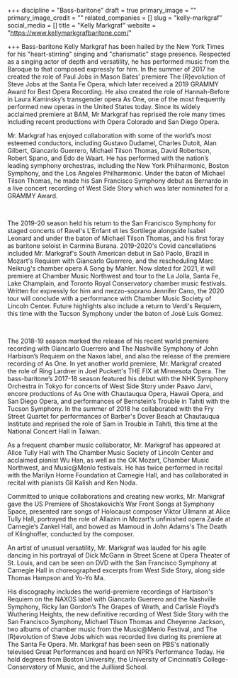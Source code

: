 +++
discipline = "Bass-baritone"
draft = true
primary_image = ""
primary_image_credit = ""
related_companies = []
slug = "kelly-markgraf"
social_media = []
title = "Kelly Markgraf"
website = "https://www.kellymarkgrafbaritone.com/"

+++
Bass-baritone Kelly Markgraf has been hailed by the New York Times for his "heart-stirring" singing and "charismatic" stage presence. Respected as a singing actor of depth and versatility, he has performed music from the Baroque to that composed expressly for him. In the summer of 2017 he created the role of Paul Jobs in Mason Bates’ premiere The (R)evolution of Steve Jobs at the Santa Fe Opera, which later received a 2019 GRAMMY Award for Best Opera Recording.  He also created the role of Hannah-Before in Laura Kaminsky’s transgender opera As One, one of the most frequently performed new operas in the United States today. Since its widely acclaimed premiere at BAM, Mr Markgraf has reprised the role many times including recent productions with Opera Colorado and San Diego Opera.

 

Mr. Markgraf has enjoyed collaboration with some of the world’s most esteemed conductors, including Gustavo Dudamel, Charles Dutoit, Alan Gilbert, Giancarlo Guerrero, Michael Tilson Thomas, David Robertson, Robert Spano, and Edo de Waart. He has performed with the nation’s leading symphony orchestras, including the New York Philharmonic, Boston Symphony, and the Los Angeles Philharmonic. Under the baton of Michael Tilson Thomas, he made his San Francisco Symphony debut as Bernardo in a live concert recording of West Side Story which was later nominated for a GRAMMY Award. 

​

The 2019-20 season held his return to the San Francisco Symphony for staged concerts of Ravel's L'Enfant et les Sortilege alongside Isabel Leonard and under the baton of Michael Tilson Thomas, and his first foray as baritone soloist in Carmina Burana.  2019-2020's Covid cancellations included Mr. Markgraf's South American debut in Saõ Paolo, Brazil in Mozart's Requiem with Giancarlo Guerrero, and the rescheduling Marc Neikrug's chamber opera A Song by Mahler. Now slated for 2021, it will premiere at Chamber Music Northwest and tour to the La Jolla, Santa Fe, Lake Champlain, and Toronto Royal Conservatory chamber music festivals. Written for expressly for him and mezzo-soprano Jennifer Cano, the 2020 tour will conclude with a performance with Chamber Music Society of Lincoln Center. Future highlights also include a return to Verdi's Requiem, this time with the Tucson Symphony under the baton of José Luis Gomez.

​

The 2018-19 season marked the release of his recent world premiere recording with Giancarlo Guerrero and The Nashville Symphony of John Harbison’s Requiem on the Naxos label, and also the release of the premiere recording of As One.  In yet another world premiere, Mr. Markgraf created the role of Ring Lardner in Joel Puckett's THE FIX at Minnesota Opera.  The bass-baritone’s 2017-18 season featured his debut with the NHK Symphony Orchestra in Tokyo for concerts of West Side Story under Paavo Jarvi, encore productions of As One with Chautauqua Opera, Hawaii Opera, and San Diego Opera, and performances of Bernstein’s Trouble in Tahiti with the Tucson Symphony. In the summer of 2018 he collaborated with the Fry Street Quartet for performances of Barber's Dover Beach at Chautauqua Institute and reprised the role of Sam in Trouble in Tahiti, this time at the National Concert Hall in Taiwan. 

As a frequent chamber music collaborator, Mr. Markgraf has appeared at Alice Tully Hall with The Chamber Music Society of Lincoln Center and acclaimed pianist Wu Han, as well as the OK Mozart, Chamber Music Northwest, and Music@Menlo festivals. He has twice performed in recital with the Marilyn Horne Foundation at Carnegie Hall, and has collaborated in recital with pianists Gil Kalish and Ken Noda.

Committed to unique collaborations and creating new works, Mr. Markgraf gave the US Premiere of Shostakovich’s War Front Songs at Symphony Space, presented rare songs of Holocaust composer Viktor Ullmann at Alice Tully Hall, portrayed the role of Allazim in Mozart’s unfinished opera Zaide at Carnegie’s Zankel Hall, and bowed as Mamoud in John Adams's The Death of Klinghoffer, conducted by the composer. 

An artist of unusual versatility, Mr. Markgraf was lauded for his agile dancing in his portrayal of Dick McGann in Street Scene at Opera Theater of St. Louis, and can be seen on DVD with the San Francisco Symphony at Carnegie Hall in choreographed excerpts from West Side Story, along side Thomas Hampson and Yo-Yo Ma. 

His discography includes the world-premiere recordings of Harbison's Requiem on the NAXOS label with Giancarlo Guerrero and the Nashville Symphony, Ricky Ian Gordon’s The Grapes of Wrath, and Carlisle Floyd’s Wuthering Heights, the new definitive recording of West Side Story with the San Francisco Symphony, Michael Tilson Thomas and Cheyenne Jackson, two albums of chamber music from the Music@Menlo Festival, and The (R)evolution of Steve Jobs which was recorded live during its premiere at The Santa Fe Opera. Mr. Markgraf has been seen on PBS's nationally televised Great Performances and heard on NPR’s Performance Today. He hold degrees from Boston University, the University of Cincinnati’s College-Conservatory of Music, and the Juilliard School.